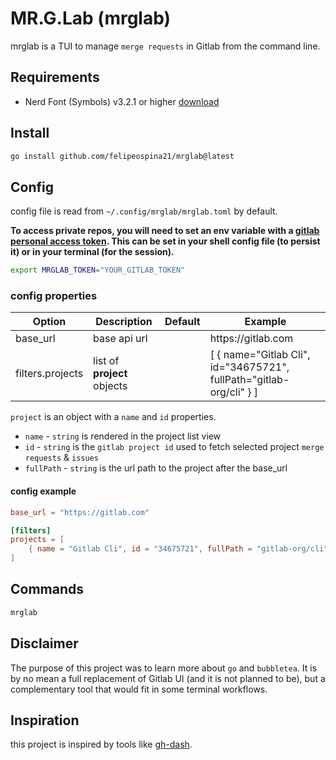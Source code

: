 # MR.G.Lab (mrglab)

mrglab is a TUI to manage `merge requests` in Gitlab from the command line.

## Requirements

- Nerd Font (Symbols) v3.2.1 or higher [ download ](https://github.com/ryanoasis/nerd-fonts/releases/download/v3.2.1/NerdFontsSymbolsOnly.zip)

## Install

```bash
go install github.com/felipeospina21/mrglab@latest
```

## Config

config file is read from `~/.config/mrglab/mrglab.toml` by default.

**To access private repos, you will need to set an env variable with a [gitlab personal access token](https://docs.gitlab.com/ee/user/profile/personal_access_tokens.html). This can be set in your shell config file (to persist it) or in your terminal (for the session).**

```bash
export MRGLAB_TOKEN="YOUR_GITLAB_TOKEN"
```

### config properties

<table>
  <thead>
    <th>Option</th>
    <th>Description</th>
    <th>Default</th>
    <th>Example</th>
  </thead>
  
  <tbody>
    <tr>
      <td>base_url</td>
      <td>base api url</td>
      <td></td>
      <td>https://gitlab.com</td>
    </tr>
    <tr>
      <td>filters.projects</td>
      <td>list of <strong>project</strong> objects</td>
      <td></td>
      <td>[
        {
          name="Gitlab Cli",
          id="34675721", 
          fullPath="gitlab-org/cli"
        }
        ]
      </td>
    </tr>
  </tbody>
</table>

`project` is an object with a `name` and `id` properties.

- `name` - `string` is rendered in the project list view
- `id` - `string` is the `gitlab project id` used to fetch selected project `merge requests` & `issues`
- `fullPath` - `string` is the url path to the project after the base_url

#### config example

```toml
base_url = "https://gitlab.com"

[filters]
projects = [
	{ name = "Gitlab Cli", id = "34675721", fullPath = "gitlab-org/cli" },
]
```

## Commands

```bash
mrglab
```

## Disclaimer

The purpose of this project was to learn more about `go` and `bubbletea`. It is by no mean a full replacement of Gitlab UI (and it is not planned to be), but a complementary tool that would fit in some terminal workflows.

## Inspiration

this project is inspired by tools like [gh-dash](https://github.com/dlvhdr/gh-dash).
